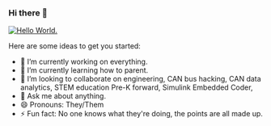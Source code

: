 ### Hi there 👋

[![Hello World.](https://res.cloudinary.com/marcomontalbano/image/upload/v1598288723/video_to_markdown/images/youtube--dQw4w9WgXcQ-c05b58ac6eb4c4700831b2b3070cd403.jpg)](https://www.youtube.com/watch?v=dQw4w9WgXcQ "Hello World.")

Here are some ideas to get you started:

- 🔭 I’m currently working on everything.
- 🌱 I’m currently learning how to parent.
- 👯 I’m looking to collaborate on engineering, CAN bus hacking, CAN data analytics, STEM education Pre-K forward, Simulink Embedded Coder, 
- 💬 Ask me about anything.
- 😄 Pronouns: They/Them
- ⚡ Fun fact: No one knows what they're doing, the points are all made up.
